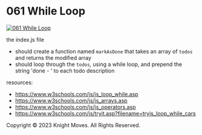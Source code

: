 # 061 While Loop

[![061 While Loop](https://img.youtube.com/vi/W9p2oZDdJ6Q/0.jpg)](https://www.youtube.com/watch?v=W9p2oZDdJ6Q)

the index.js file
- should create a function named `markAsDone` that takes an array of `todos` and returns the modified array
- should loop through the `todos`, using a while loop, and prepend the string 'done - ' to each todo description

resources:
- https://www.w3schools.com/js/js_loop_while.asp
- https://www.w3schools.com/js/js_arrays.asp
- https://www.w3schools.com/js/js_operators.asp
- https://www.w3schools.com/js/tryit.asp?filename=tryjs_loop_while_cars

Copyright &copy; 2023 Knight Moves. All Rights Reserved.
